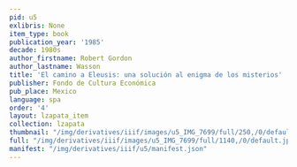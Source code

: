 ```yaml
---
pid: u5
exlibris: None
item_type: book
publication_year: '1985'
decade: 1980s
author_firstname: Robert Gordon
author_lastname: Wasson
title: 'El camino a Eleusis: una solución al enigma de los misterios'
publisher: Fondo de Cultura Económica
pub_place: Mexico
language: spa
order: '4'
layout: lzapata_item
collection: lzapata
thumbnail: "/img/derivatives/iiif/images/u5_IMG_7699/full/250,/0/default.jpg"
full: "/img/derivatives/iiif/images/u5_IMG_7699/full/1140,/0/default.jpg"
manifest: "/img/derivatives/iiif/u5/manifest.json"
---
```

